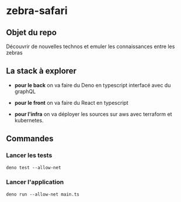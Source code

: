 # zebra-safari

## Objet du repo

Découvrir de nouvelles technos et emuler les connaissances entre les zebras

## La stack à explorer

- **pour le back** on va faire du Deno en typescript interfacé avec du graphQL

- **pour le front** on va faire du React en typescript

- **pour l'infra** on va déployer les sources sur aws avec terraform et
  kubernetes.
  
## Commandes

### Lancer les tests

```
deno test --allow-net
```

### Lancer l'application 
```
deno run --allow-net main.ts
```

